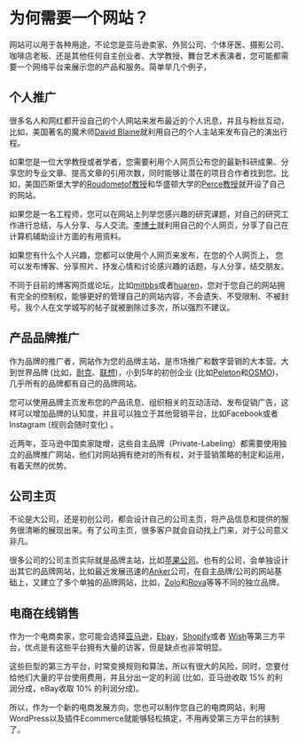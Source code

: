 # **为何需要一个网站？**

网站可以用于各种用途，不论您是亚马逊卖家、外贸公司、个体牙医、摄影公司、咖啡店老板、还是其他任何自主创业者、大学教授、舞台艺术表演者，您可能都需要一个网络平台来展示您的产品和服务。简单举几个例子，

## **个人推广**

很多名人和网红都开设自己的个人网站来发布最近的个人讯息，并且与粉丝互动，比如，美国著名的魔术师[David Blaine](https://davidblaine.com/)就利用自己的个人主站来发布自己的演出行程。

如果您是一位大学教授或者学者，您需要利用个人网页公布您的最新科研成果、分享您的专业文章、提高文章的引用次数，同时能够让潜在的项目合作者找到您。比如，美国匹斯堡大学的[Roudometof教授](http://www.roudometof.com/)和华盛顿大学的[Perce教授](http://www.katypearce.net/)就开设了自己的网站。

如果您是一名工程师，您可以在网站上列举您感兴趣的研究课题，对自己的研究工作进行总结，与人分享、与人交流。[李博士](https://kangli.me/)就利用自己的个人网页，分享了自己在计算机辅助设计方面的有用资料。

如果您有什么个人兴趣，您都可以使用个人网页来发布，在您的个人网页上， 您可以发布博客、分享照片、抒发心情和讨论感兴趣的话题，与人分享，结交朋友。

不同于目前的博客网页或论坛，比如[mitbbs](https://www.mitbbs.com/)或者[huaren](https://huaren.us/)，您对于您自己的网站拥有完全的控制权，能够更好的管理自己的网站内容，不会遗失、不受限制、不被封号。我个人在文学城写的帖子就被删除过多次，所以强烈不建议。

## **产品品牌推广**

作为品牌的推广者，网站作为您的品牌主站，是市场推广和数字营销的大本营。大到世界品牌 (比如，[耐克](https://www.nike.com/)、[联想](https://www.lenovo.com/))，小到5年的初创企业 (比如[Peleton](https://www.onepeloton.com/)和[OSMO](https://www.playosmo.com/en/))，几乎所有的品牌都有自己的品牌网站。

您可以使用品牌主页发布您的产品讯息、组织相关的互动活动、发布促销广告，这样可以增加品牌的认知度，并且可以独立于其他营销平台，比如Facebook或者Instagram (规则会随时变化) 。

近两年，亚马逊中国卖家陡增，这些自主品牌（Private-Labeling）都需要使用独立的品牌推广网站，他们对网站拥有绝对的所有权，对于营销策略的制定和运用，有着天然的优势。

## **公司主页**

不论是大公司，还是初创公司，都会设计自己的公司主页，将产品信息和提供的服务很清晰的展现出来。有了公司主页，很多客户就会自动找上门来，对于公司意义非凡。

很多公司的公司主页实际就是品牌主站，比如[苹果公司](https://www.apple.com/)。也有的公司，会单独设计出其它的品牌网站，比如最近发展迅速的[Anker](https://www.anker.com/)公司，在自主品牌/公司的网站基础上，又建立了多个单独的品牌网站，比如，[Zolo](https://zoloaudio.com/)和[Rova](https://goroav.com/)等等不同的独立品牌。

## **电商在线销售**

作为一个电商卖家，您可能会选择[亚马逊](https://amzn.to/2JiLG1m)，[Ebay](https://www.ebay.com/)，[Shopify](https://www.shopify.com/?ref=affimerce)或者 [Wish](https://www.wish.com/)等第三方平台，优点是有这些平台拥有大量的访客，但是缺点也非常明显。

这些巨型的第三方平台，时常变换规则和算法，所以有很大的风险，同时，您要付给他们大量的平台使用费用，并且分出一定的利润 (比如，亚马逊收取 15% 的利润分成，eBay收取 10% 的利润分成)。

所以，作为一个新的电商发展方向，您也可以制作您自己的电商网站，利用WordPress以及插件Ecommerce就能够轻松搞定，不用再受第三方平台的挟制了。